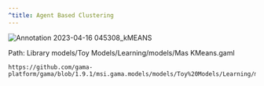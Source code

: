 ```yaml
---
^title: Agent Based Clustering
---
```


![Annotation 2023-04-16 045308_kMEANS](https://user-images.githubusercontent.com/4437331/232264009-7ebc282c-2652-418c-a8ae-4390945d9edb.png)

Path: Library models/Toy Models/Learning/models/Mas KMeans.gaml

```gaml reference
https://github.com/gama-platform/gama/blob/1.9.1/msi.gama.models/models/Toy%20Models/Learning/models/Mas%20KMeans.gaml
```


